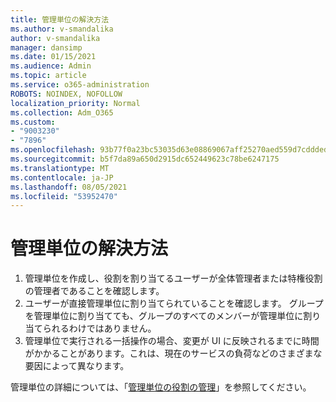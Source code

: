```yaml
---
title: 管理単位の解決方法
ms.author: v-smandalika
author: v-smandalika
manager: dansimp
ms.date: 01/15/2021
ms.audience: Admin
ms.topic: article
ms.service: o365-administration
ROBOTS: NOINDEX, NOFOLLOW
localization_priority: Normal
ms.collection: Adm_O365
ms.custom:
- "9003230"
- "7896"
ms.openlocfilehash: 93b77f0a23bc53035d63e08869067aff25270aed559d7cddded04aaa92285302
ms.sourcegitcommit: b5f7da89a650d2915dc652449623c78be6247175
ms.translationtype: MT
ms.contentlocale: ja-JP
ms.lasthandoff: 08/05/2021
ms.locfileid: "53952470"
---
```

# <a name="administrative-unit-solution"></a>管理単位の解決方法

1. 管理単位を作成し、役割を割り当てるユーザーが全体管理者または特権役割の管理者であることを確認します。
2. ユーザーが直接管理単位に割り当てられていることを確認します。 グループを管理単位に割り当てても、グループのすべてのメンバーが管理単位に割り当てられるわけではありません。
3. 管理単位で実行される一括操作の場合、変更が UI に反映されるまでに時間がかかることがあります。これは、現在のサービスの負荷などのさまざまな要因によって異なります。

管理単位の詳細については、「[管理単位の役割の管理](https://docs.microsoft.com/azure/active-directory/roles/administrative-units)」を参照してください。

